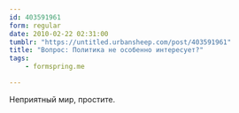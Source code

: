 ```yaml
---
id: 403591961
form: regular
date: 2010-02-22 02:31:00
tumblr: "https://untitled.urbansheep.com/post/403591961"
title: "Вопрос: Политика не особенно интересует?"
tags:
    - formspring.me

---
```


<p class="formspringmeAnswer">Неприятный мир, простите.</p>

